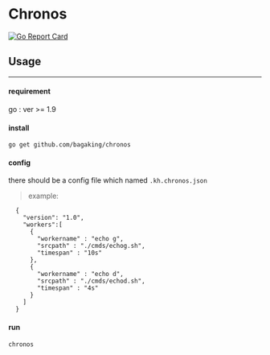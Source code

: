 # Chronos

[![Go Report Card](https://goreportcard.com/badge/github.com/bagaking/chronos)](https://goreportcard.com/badge/github.com/bagaking/chronos)

## Usage
--------
#### requirement
go : ver >= 1.9

#### install
```go get github.com/bagaking/chronos```

#### config
there should be a config file which named ```.kh.chronos.json```

> example:
```
  {
    "version": "1.0",
    "workers":[
      {
        "workername" : "echo g",
        "srcpath" : "./cmds/echog.sh",
        "timespan" : "10s" 
      },
      {
        "workername" : "echo d",
        "srcpath" : "./cmds/echod.sh",
        "timespan" : "4s" 
      }
    ]
  }
```

#### run
```chronos```